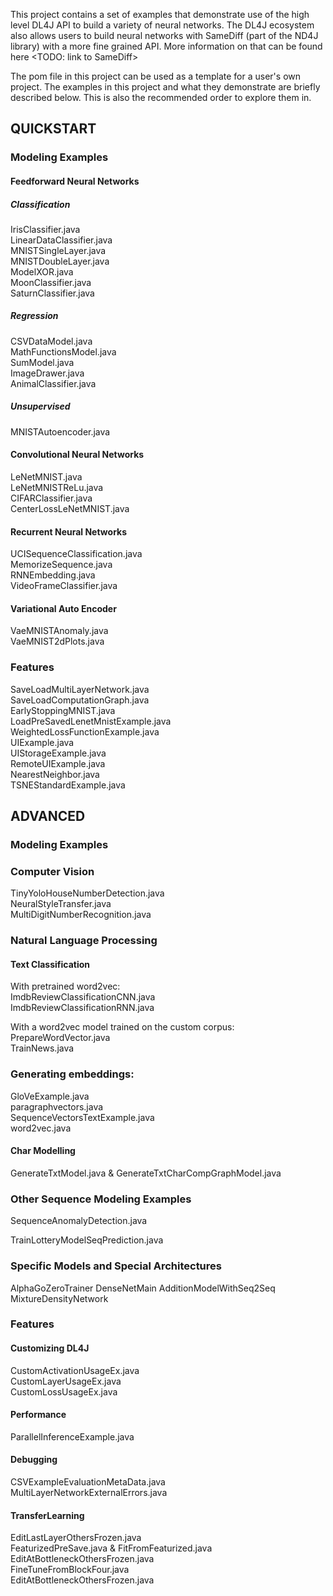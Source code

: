 This project contains a set of examples that demonstrate use of the high level DL4J API to build a variety of neural networks. The DL4J ecosystem also allows users to build neural networks with SameDiff (part of the ND4J library) with a more fine grained API. More information on that can be found here <TODO:   link to SameDiff> 

The pom file in this project can be used as a template for a user's own project. The examples in this project and what they demonstrate are briefly described below. This is also the recommended order to explore them in.


## QUICKSTART

### Modeling Examples

#### Feedforward Neural Networks

##### Classification
IrisClassifier.java  
LinearDataClassifier.java  
MNISTSingleLayer.java  
MNISTDoubleLayer.java  
ModelXOR.java  
MoonClassifier.java  
SaturnClassifier.java  

##### Regression
CSVDataModel.java  
MathFunctionsModel.java  
SumModel.java  
ImageDrawer.java  
AnimalClassifier.java  

##### Unsupervised
MNISTAutoencoder.java  


#### Convolutional Neural Networks
LeNetMNIST.java  
LeNetMNISTReLu.java  
CIFARClassifier.java  
CenterLossLeNetMNIST.java  


#### Recurrent Neural Networks
UCISequenceClassification.java  
MemorizeSequence.java  
RNNEmbedding.java  
VideoFrameClassifier.java  


#### Variational Auto Encoder
VaeMNISTAnomaly.java  
VaeMNIST2dPlots.java  


### Features

SaveLoadMultiLayerNetwork.java  
SaveLoadComputationGraph.java  
EarlyStoppingMNIST.java  
LoadPreSavedLenetMnistExample.java  
WeightedLossFunctionExample.java  
UIExample.java  
UIStorageExample.java  
RemoteUIExample.java  
NearestNeighbor.java  
TSNEStandardExample.java  

## ADVANCED

### Modeling Examples

### Computer Vision
TinyYoloHouseNumberDetection.java  
NeuralStyleTransfer.java  
MultiDigitNumberRecognition.java  


### Natural Language Processing

#### Text Classification
With pretrained word2vec:  
ImdbReviewClassificationCNN.java  
ImdbReviewClassificationRNN.java  

With a word2vec model trained on the custom corpus:  
PrepareWordVector.java  
TrainNews.java  


### Generating embeddings:  
GloVeExample.java  
paragraphvectors.java  
SequenceVectorsTextExample.java  
word2vec.java  


#### Char Modelling
GenerateTxtModel.java & GenerateTxtCharCompGraphModel.java  

### Other Sequence Modeling Examples
SequenceAnomalyDetection.java  

TrainLotteryModelSeqPrediction.java  


### Specific Models and Special Architectures
AlphaGoZeroTrainer
DenseNetMain
AdditionModelWithSeq2Seq
MixtureDensityNetwork

### Features

#### Customizing DL4J
CustomActivationUsageEx.java  
CustomLayerUsageEx.java  
CustomLossUsageEx.java  

#### Performance
ParallelInferenceExample.java  

#### Debugging
CSVExampleEvaluationMetaData.java  
MultiLayerNetworkExternalErrors.java  

#### TransferLearning
EditLastLayerOthersFrozen.java  
FeaturizedPreSave.java & FitFromFeaturized.java  
EditAtBottleneckOthersFrozen.java  
FineTuneFromBlockFour.java  
EditAtBottleneckOthersFrozen.java  
